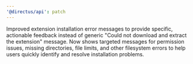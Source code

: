 ```yaml
---
'@directus/api': patch
---
```


Improved extension installation error messages to provide specific, actionable feedback instead of generic "Could not
download and extract the extension" message. Now shows targeted messages for permission issues, missing directories,
file limits, and other filesystem errors to help users quickly identify and resolve installation problems.
